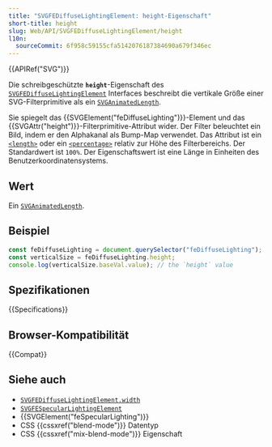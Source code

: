 ```yaml
---
title: "SVGFEDiffuseLightingElement: height-Eigenschaft"
short-title: height
slug: Web/API/SVGFEDiffuseLightingElement/height
l10n:
  sourceCommit: 6f958c59155cfa5142076187384690a679f346ec
---
```


{{APIRef("SVG")}}

Die schreibgeschützte **`height`**-Eigenschaft des [`SVGFEDiffuseLightingElement`](/de/docs/Web/API/SVGFEDiffuseLightingElement) Interfaces beschreibt die vertikale Größe einer SVG-Filterprimitive als ein [`SVGAnimatedLength`](/de/docs/Web/API/SVGAnimatedLength).

Sie spiegelt das {{SVGElement("feDiffuseLighting")}}-Element und das {{SVGAttr("height")}}-Filterprimitive-Attribut wider. Der Filter beleuchtet ein Bild, indem er den Alphakanal als Bump-Map verwendet. Das Attribut ist ein [`<length>`](/de/docs/Web/SVG/Content_type#length) oder ein [`<percentage>`](/de/docs/Web/SVG/Content_type#percentage) relativ zur Höhe des Filterbereichs. Der Standardwert ist `100%`. Der Eigenschaftswert ist eine Länge in Einheiten des Benutzerkoordinatensystems.

## Wert

Ein [`SVGAnimatedLength`](/de/docs/Web/API/SVGAnimatedLength).

## Beispiel

```js
const feDiffuseLighting = document.querySelector("feDiffuseLighting");
const verticalSize = feDiffuseLighting.height;
console.log(verticalSize.baseVal.value); // the `height` value
```

## Spezifikationen

{{Specifications}}

## Browser-Kompatibilität

{{Compat}}

## Siehe auch

- [`SVGFEDiffuseLightingElement.width`](/de/docs/Web/API/SVGFEDiffuseLightingElement/width)
- [`SVGFESpecularLightingElement`](/de/docs/Web/API/SVGFESpecularLightingElement)
- {{SVGElement("feSpecularLighting")}}
- CSS {{cssxref("blend-mode")}} Datentyp
- CSS {{cssxref("mix-blend-mode")}} Eigenschaft
